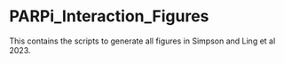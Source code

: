 # PARPi_Interaction_Figures
 This contains the scripts to generate all figures in Simpson and Ling et al 2023.
